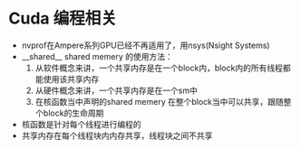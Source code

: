 # Cuda 编程相关

- nvprof在Ampere系列GPU已经不再适用了，用nsys(Nsight Systems)
- \_\_shared\_\_ shared memery 的使用方法：
  1. 从软件概念来讲，一个共享内存是在一个block内，block内的所有线程都能使用该共享内存
  2. 从硬件概念来讲，一个共享内存是在一个sm中
  3. 在核函数当中声明的shared memery 在整个block当中可以共享，跟随整个block的生命周期
- 核函数是针对每个线程进行编程的
- 共享内存在每个线程块内内存共享，线程块之间不共享
